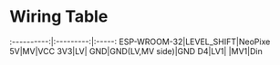 Wiring Table
============
:----------:|:---------:|:-----:
ESP-WROOM-32|LEVEL_SHIFT|NeoPixe
5V|MV|VCC
3V3|LV|
GND|GND(LV,MV side)|GND
D4|LV1|
|MV1|Din
